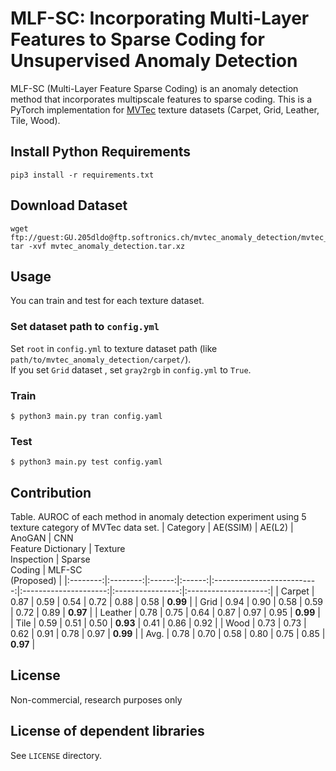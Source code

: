 # MLF-SC: Incorporating Multi-Layer Features to Sparse Coding for Unsupervised Anomaly Detection

MLF-SC (Multi-Layer Feature Sparse Coding) is an anomaly detection method that incorporates multipscale features to sparse coding.
This is a PyTorch implementation for [MVTec](https://www.mvtec.com/company/research/datasets/mvtec-ad/) texture datasets (Carpet, Grid, Leather, Tile, Wood).

## Install Python Requirements
```
pip3 install -r requirements.txt
```

## Download Dataset
```
wget ftp://guest:GU.205dldo@ftp.softronics.ch/mvtec_anomaly_detection/mvtec_anomaly_detection.tar.xz
tar -xvf mvtec_anomaly_detection.tar.xz 
```

## Usage
You can train and test for each texture dataset.

### Set dataset path to `config.yml`
Set `root` in `config.yml` to texture dataset path (like `path/to/mvtec_anomaly_detection/carpet/`).  
If you set `Grid` dataset , set `gray2rgb` in `config.yml` to `True`. 

### Train
```
$ python3 main.py tran config.yaml
```

### Test
```
$ python3 main.py test config.yaml
```

## Contribution

Table. AUROC of each method in anomaly detection experiment using 5 texture category of MVTec data set.
| Category | AE(SSIM) | AE(L2) | AnoGAN | CNN <br>Feature Dictionary | Texture<br>Inspection | Sparse<br>Coding | MLF-SC<br>(Proposed) |
|:--------:|:--------:|:------:|:------:|:--------------------------:|:---------------------:|:----------------:|:--------------------:|
|  Carpet  |   0.87   |  0.59  |  0.54  |            0.72            |          0.88         |       0.58       |       **0.99**       |
|   Grid   |   0.94   |  0.90  |  0.58  |            0.59            |          0.72         |       0.89       |       **0.97**       |
|  Leather |   0.78   |  0.75  |  0.64  |            0.87            |          0.97         |       0.95       |       **0.99**       |
|   Tile   |   0.59   |  0.51  |  0.50  |          **0.93**          |          0.41         |       0.86       |         0.92         |
|   Wood   |   0.73   |  0.73  |  0.62  |            0.91            |          0.78         |       0.97       |       **0.99**       |
|    Avg.   |   0.78   |  0.70  |  0.58  |            0.80            |          0.75         |       0.85       |       **0.97**       |



## License
Non-commercial, research purposes only

## License of dependent libraries
See `LICENSE` directory.
